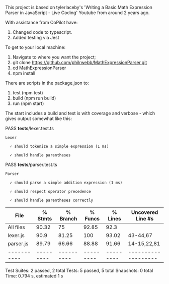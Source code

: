 This project is based on tylerlaceby's 'Writing a Basic Math Expression Parser in JavaScript - Live Coding' Youtube from around 2 years ago.    

With assistance from CoPilot have:

1. Changed code to typescript.
2. Added testing via Jest

To get to your local machine:

1. Navigate to where you want the project;
2. git clone https://github.com/philrwebb/MathExpressionParser.git
3. cd MathExpressionParser
4. npm install

There are scripts in the package.json to:

1. test (npm test)
2. build (npm run build)
3. run (npm start)

The start includes a build and test is with coverage and verbose - which gives output somewhat like this:

   PASS  __tests__/lexer.test.ts
   
    Lexer
    
      ✓ should tokenize a simple expression (1 ms)
      
      ✓ should handle parentheses
  
   PASS  __tests__/parser.test.ts
   
    Parser
    
      ✓ should parse a simple addition expression (1 ms)
      
      ✓ should respect operator precedence
      
      ✓ should handle parentheses correctly
      
  

  File       | % Stmts | % Branch | % Funcs | % Lines | Uncovered Line #s 
  -----------|---------|----------|---------|---------|-------------------
  All files  |   90.32 |       75 |   92.85 |    92.3 |                   
   lexer.js  |    90.9 |    81.25 |     100 |   93.02 | 43-44,67          
   parser.js |   89.79 |    66.66 |   88.88 |   91.66 | 14-15,22,81       
  -----------|---------|----------|---------|---------|-------------------
  Test Suites: 2 passed, 2 total
  Tests:       5 passed, 5 total
  Snapshots:   0 total
  Time:        0.794 s, estimated 1 s

